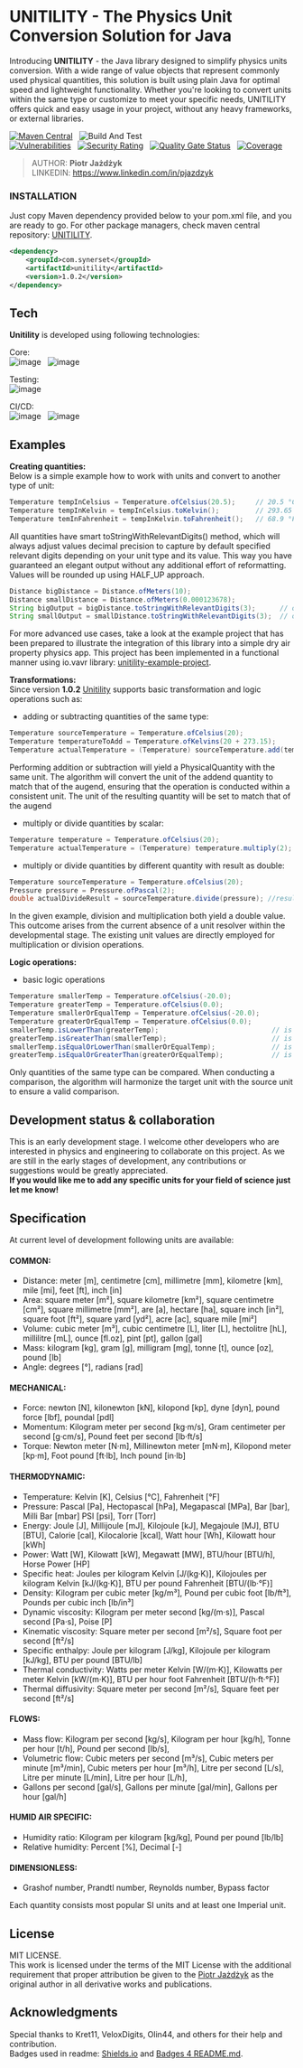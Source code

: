 # UNITILITY - The Physics Unit Conversion Solution for Java

Introducing <strong>UNITILITY</strong> - the Java library designed to simplify physics units conversion. 
With a wide range of value objects that represent commonly used physical quantities, this solution is built using plain Java for optimal speed and lightweight functionality. 
Whether you're looking to convert units within the same type or customize to meet your specific needs, UNITILITY offers quick and easy usage in your project, without any heavy frameworks,
or external libraries.

[![Maven Central](https://maven-badges.herokuapp.com/maven-central/com.synerset/unitility/badge.svg)](https://maven-badges.herokuapp.com/maven-central/com.synerset/unitility) &nbsp;
![Build And Test](https://github.com/pjazdzyk/unitility/actions/workflows/build-test-analyze.yml/badge.svg) <br>
[![Vulnerabilities](https://sonarcloud.io/api/project_badges/measure?project=pjazdzyk_unitility&metric=vulnerabilities)](https://sonarcloud.io/summary/new_code?id=pjazdzyk_unitility) &nbsp;
[![Security Rating](https://sonarcloud.io/api/project_badges/measure?project=pjazdzyk_unitility&metric=security_rating)](https://sonarcloud.io/summary/new_code?id=pjazdzyk_unitility) &nbsp;
[![Quality Gate Status](https://sonarcloud.io/api/project_badges/measure?project=pjazdzyk_unitility&metric=alert_status)](https://sonarcloud.io/summary/new_code?id=pjazdzyk_unitility) &nbsp;
[![Coverage](https://sonarcloud.io/api/project_badges/measure?project=pjazdzyk_unitility&metric=coverage)](https://sonarcloud.io/summary/new_code?id=pjazdzyk_unitility) &nbsp;

> AUTHOR: <b>Piotr Jażdżyk</b> <br>
> LINKEDIN: https://www.linkedin.com/in/pjazdzyk <br>

### INSTALLATION

Just copy Maven dependency provided below to your pom.xml file, and you are ready to go. For other package managers, check maven central repository:
[UNITILITY](https://search.maven.org/artifact/com.synerset/unitility/1.0.2/jar?eh=).

```xml
<dependency>
    <groupId>com.synerset</groupId>
    <artifactId>unitility</artifactId>
    <version>1.0.2</version>
</dependency>
```
## Tech

<strong>Unitility</strong> is developed using following technologies: <br>

Core: <br>
![image](https://img.shields.io/badge/17-Java-orange?style=for-the-badge) &nbsp;
![image](https://img.shields.io/badge/apache_maven-C71A36?style=for-the-badge&logo=apachemaven&logoColor=white) &nbsp;

Testing:<br>
![image](https://img.shields.io/badge/Junit5-25A162?style=for-the-badge&logo=junit5&logoColor=white) &nbsp;

CI/CD:<br>
![image](https://img.shields.io/badge/GitHub_Actions-2088FF?style=for-the-badge&logo=github-actions&logoColor=white) &nbsp;
![image](https://img.shields.io/badge/Sonar%20cloud-F3702A?style=for-the-badge&logo=sonarcloud&logoColor=white) &nbsp;

## Examples
**Creating quantities:**<br>
Below is a simple example how to work with units and convert to another type of unit:
```java
Temperature tempInCelsius = Temperature.ofCelsius(20.5);     // 20.5 °C
Temperature tempInKelvin = tempInCelsius.toKelvin();         // 293.65 K
Temperature temInFahrenheit = tempInKelvin.toFahrenheit();   // 68.9 °F
```
All quantities have smart toStringWithRelevantDigits() method, which will always adjust values decimal precision to capture by default specified relevant digits depending on your unit type and its value. 
This way you have guaranteed an elegant output without any additional effort of reformatting. Values will be rounded up using HALF_UP approach. 

```java
Distance bigDistance = Distance.ofMeters(10);
Distance smallDistance = Distance.ofMeters(0.000123678);      
String bigOutput = bigDistance.toStringWithRelevantDigits(3);      // outputs: 10.0 m
String smallOutput = smallDistance.toStringWithRelevantDigits(3);  // outputs: 0.00124 m
```

For more advanced use cases, take a look at the example project that has been prepared to illustrate the integration of this library into a simple dry air property physics app. 
This project has been implemented in a functional manner using io.vavr library: [unitility-example-project](https://github.com/pjazdzyk/unitility-example-project).

**Transformations:**<br>
Since version **1.0.2** [Unitility](https://github.com/pjazdzyk/unitility) supports basic transformation and logic operations such as:
* adding or subtracting quantities of the same type:
```java
Temperature sourceTemperature = Temperature.ofCelsius(20);
Temperature temperatureToAdd = Temperature.ofKelvins(20 + 273.15);
Temperature actualTemperature = (Temperature) sourceTemperature.add(temperatureToAdd); // results in: 40 °C
```
Performing addition or subtraction will yield a PhysicalQuantity with the same unit. The algorithm will convert the unit of the addend quantity to match that of the augend, 
ensuring that the operation is conducted within a consistent unit. The unit of the resulting quantity will be set to match that of the augend

* multiply or divide quantities by scalar:
```java
Temperature temperature = Temperature.ofCelsius(20);
Temperature actualTemperature = (Temperature) temperature.multiply(2); //results in 40 °C
```
* multiply or divide quantities by different quantity with result as double:
```java
Temperature sourceTemperature = Temperature.ofCelsius(20);
Pressure pressure = Pressure.ofPascal(2);
double actualDivideResult = sourceTemperature.divide(pressure); //results in 40 °C
```
In the given example, division and multiplication both yield a double value. This outcome arises from the current absence of a unit resolver within the developmental stage. 
The existing unit values are directly employed for multiplication or division operations.

**Logic operations:**<br>
* basic logic operations
```java
Temperature smallerTemp = Temperature.ofCelsius(-20.0);             
Temperature greaterTemp = Temperature.ofCelsius(0.0);               
Temperature smallerOrEqualTemp = Temperature.ofCelsius(-20.0);      
Temperature greaterOrEqualTemp = Temperature.ofCelsius(0.0);        
smallerTemp.isLowerThan(greaterTemp);                            // is true   
greaterTemp.isGreaterThan(smallerTemp);                          // is true
smallerTemp.isEqualOrLowerThan(smallerOrEqualTemp);              // is true
greaterTemp.isEqualOrGreaterThan(greaterOrEqualTemp);            // is true
```
Only quantities of the same type can be compared. When conducting a comparison, the algorithm will harmonize the target unit with the source unit to ensure a valid comparison.


## Development status & collaboration
This is an early development stage.
I welcome other developers who are interested in physics and engineering to collaborate on this project. 
As we are still in the early stages of development, any contributions or suggestions would be greatly appreciated.<br>
<strong>If you would like me to add any specific units for your field of science just let me know!</strong>

## Specification
At current level of development following units are available:

#### COMMON:
* Distance: meter [m], centimetre [cm], millimetre [mm], kilometre [km], mile [mi], feet [ft], inch [in]
* Area: square meter [m²], square kilometre [km²], square centimetre [cm²], square millimetre [mm²], are [a], hectare [ha], square inch [in²], square foot [ft²], square yard [yd²], acre [ac], square mile [mi²]
* Volume: cubic meter [m³], cubic centimetre [L], liter [L], hectolitre [hL], millilitre [mL], ounce [fl.oz], pint [pt], gallon [gal]
* Mass: kilogram [kg], gram [g], milligram [mg], tonne [t], ounce [oz], pound [lb]
* Angle: degrees [°], radians [rad]
#### MECHANICAL:
* Force: newton [N], kilonewton [kN], kilopond [kp], dyne [dyn], pound force [lbf], poundal [pdl]
* Momentum: Kilogram meter per second [kg·m/s], Gram centimeter per second [g·cm/s], Pound feet per second [lb·ft/s]
* Torque: Newton meter [N·m], Millinewton meter [mN·m], Kilopond meter [kp·m], Foot pound [ft·lb], Inch pound [in·lb]
#### THERMODYNAMIC:
* Temperature: Kelvin [K], Celsius [°C], Fahrenheit [°F]
* Pressure: Pascal [Pa], Hectopascal [hPa], Megapascal [MPa], Bar [bar], Milli Bar [mbar] PSI [psi], Torr [Torr]
* Energy: Joule [J], Millijoule [mJ], Kilojoule [kJ], Megajoule [MJ], BTU [BTU], Calorie [cal], Kilocalorie [kcal], Watt hour [Wh], Kilowatt hour [kWh]
* Power: Watt [W], Kilowatt [kW], Megawatt [MW], BTU/hour [BTU/h], Horse Power [HP]
* Specific heat: Joules per kilogram Kelvin [J/(kg·K)], Kilojoules per kilogram Kelvin [kJ/(kg·K)], BTU per pound Fahrenheit [BTU/(lb·°F)]
* Density: Kilogram per cubic meter [kg/m³], Pound per cubic foot [lb/ft³], Pounds per cubic inch [lb/in³]
* Dynamic viscosity: Kilogram per meter second [kg/(m·s)], Pascal second [Pa·s], Poise [P]
* Kinematic viscosity: Square meter per second [m²/s], Square foot per second [ft²/s]
* Specific enthalpy: Joule per kilogram [J/kg], Kilojoule per kilogram [kJ/kg], BTU per pound [BTU/lb]
* Thermal conductivity: Watts per meter Kelvin [W/(m·K)], Kilowatts per meter Kelvin [kW/(m·K)], BTU per hour foot Fahrenheit [BTU/(h·ft·°F)]
* Thermal diffusivity: Square meter per second [m²/s], Square feet per second [ft²/s]
#### FLOWS:
* Mass flow: Kilogram per second [kg/s], Kilogram per hour [kg/h], Tonne per hour [t/h], Pound per second [lb/s], 
* Volumetric flow: Cubic meters per second [m³/s], Cubic meters per minute [m³/min], Cubic meters per hour [m³/h], Litre per second [L/s], Litre per minute [L/min], Litre per hour [L/h], 
* Gallons per second [gal/s], Gallons per minute [gal/min], Gallons per hour [gal/h]
#### HUMID AIR SPECIFIC:
* Humidity ratio: Kilogram per kilogram [kg/kg], Pound per pound [lb/lb]
* Relative humidity: Percent [%], Decimal [-]
#### DIMENSIONLESS:
* Grashof number, Prandtl number, Reynolds number, Bypass factor

Each quantity consists most popular SI units and at least one Imperial unit.

## License
MIT LICENSE.<br>
This work is licensed under the terms of the MIT License with the additional requirement that proper attribution be given 
to the [Piotr Jażdżyk](https://www.linkedin.com/in/pjazdzyk) as the original author in all derivative works and publications.

## Acknowledgments
Special thanks to Kret11, VeloxDigits, Olin44, and others for their help and contribution.<br>
Badges used in readme: [Shields.io](https://img.shields.io) and [Badges 4 README.md](https://github.com/alexandresanlim/Badges4-README.md-Profile).